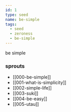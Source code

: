 ```yaml
---
id: 1
type: seed
name: be-simple
tags:
  - seed
  - zeroness
  - be-simple
---
```

be simple

### sprouts
- [[000-be-simple]]
- [[001-what-is-simplicity]]
- [[002-simple-life]]
- [[003-suki]]
- [[004-be-easy]]
- [[005-utau]]